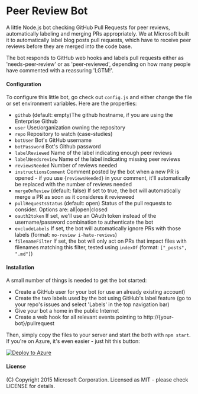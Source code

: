 # Peer Review Bot
A little Node.js bot checking GitHub Pull Requests for peer reviews, automatically labeling and merging PRs appropriately. We at Microsoft built it to automatically label blog posts pull requests, which have to receive peer reviews before they are merged into the code base.

The bot responds to GitHub web hooks and labels pull requests either as 'needs-peer-review' or as 'peer-reviewed', depending on how many people have commented with a reassuring 'LGTM!'.

#### Configuration
To configure this little bot, go check out `config.js` and either change the file or set environment variables. Here are the properties:

* `github` (default: empty)The github hostname, if you are using the Enterprise Github
* `user` User/organization owning the repository
* `repo` Repository to watch (case-studies)
* `botUser` Bot's GitHub username
* `botPassword` Bot's Github password
* `labelReviewed` Name of the label indicating enough peer reviews
* `labelNeedsreview` Name of the label indicating missing peer reviews
* `reviewsNeeded` Number of reviews needed
* `instructionsComment` Comment posted by the bot when a new PR is opened - if you use `{reviewsNeeded}` in your comment, it'll automatically be replaced with the number of reviews needed
* `mergeOnReview` (default: false) If set to true, the bot will automatically merge a PR as soon as it consideres it revieweed
* `pullRequestsStatus` (default: open) Status of the pull requests to consider. Options are: all|open|closed
* `oauth2token` If set, we'll use an OAuth token instead of the username/password combination to authenticate the bot
* `excludeLabels` If set, the bot will automatically ignore PRs with those labels (format: `no-review i-hate-reviews`)
* `filenameFilter` If set, the bot will only act on PRs that impact files with filenames matching this filter, tested using `indexOf` (format: `["_posts", ".md"]`)

#### Installation
A small number of things is needed to get the bot started:

* Create a GitHub user for your bot (or use an already existing account)
* Create the two labels used by the bot using GitHub's label feature (go to your repo's issues and select 'Labels' in the top navigation bar)
* Give your bot a home in the public Internet
* Create a web hook for all relevant events pointing to http://{your-bot}/pullrequest

Then, simply copy the files to your server and start the both with `npm start`. If you're on Azure, it's even easier - just hit this button:

[![Deploy to Azure](http://azuredeploy.net/deploybutton.png)](https://azuredeploy.net/)

#### License
(C) Copyright 2015 Microsoft Corporation. Licensed as MIT - please check LICENSE for details.
